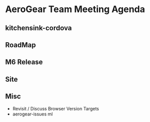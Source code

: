 AeroGear Team Meeting Agenda
============================


kitchensink-cordova
-------------------

RoadMap
-------

M6 Release
----------

Site
----

Misc
----

* Revisit / Discuss Browser Version Targets
* aerogear-issues ml
